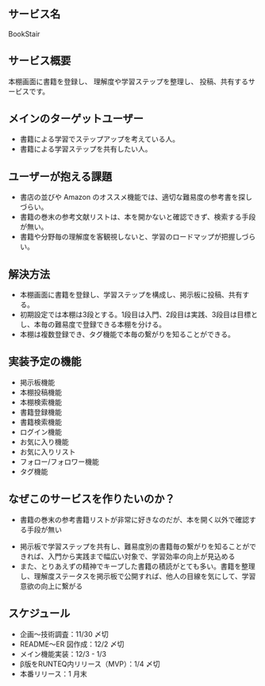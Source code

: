 ## サービス名

BookStair

## サービス概要

本棚画面に書籍を登録し、
理解度や学習ステップを整理し、
投稿、共有するサービスです。

## メインのターゲットユーザー

* 書籍による学習でステップアップを考えている人。
* 書籍による学習ステップを共有したい人。

## ユーザーが抱える課題

* 書店の並びや Amazon のオススメ機能では、適切な難易度の参考書を探しづらい。
* 書籍の巻末の参考文献リストは、本を開かないと確認できず、検索する手段が無い。
* 書籍や分野毎の理解度を客観視しないと、学習のロードマップが把握しづらい。

## 解決方法

* 本棚画面に書籍を登録し、学習ステップを構成し、掲示板に投稿、共有する。
* 初期設定では本棚は3段とする。1段目は入門、2段目は実践、3段目は目標とし、本毎の難易度で登録できる本棚を分ける。
* 本棚は複数登録でき、タグ機能で本毎の繋がりを知ることができる。

## 実装予定の機能
* 掲示板機能
* 本棚投稿機能
* 本棚検索機能
* 書籍登録機能
* 書籍検索機能
* ログイン機能
* お気に入り機能
* お気に入りリスト
* フォロー/フォロワー機能
* タグ機能

## なぜこのサービスを作りたいのか？

- 書籍の巻末の参考書籍リストが非常に好きなのだが、本を開く以外で確認する手段が無い
* 掲示板で学習ステップを共有し、難易度別の書籍毎の繋がりを知ることができれば、入門から実践まで幅広い対象で、学習効率の向上が見込める
* また、とりあえずの精神でキープした書籍の積読がとても多い。書籍を整理し、理解度ステータスを掲示板で公開すれば、他人の目線を気にして、学習意欲の向上に繋がる

## スケジュール

* 企画〜技術調査：11/30 〆切
* README〜ER 図作成：12/2 〆切
* メイン機能実装：12/3 - 1/3
* β版をRUNTEQ内リリース（MVP）：1/4 〆切
* 本番リリース：1 月末